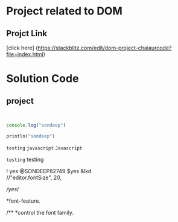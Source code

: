 # Project related to DOM
## Projct Link
[click here] (https://stackblitz.com/edit/dom-project-chaiaurcode?file=index.html)

# Solution Code

## project

```javascript


console.log("sondeep")

```

```php
println("sondeep")
```
`testing` `javascript`
``Javascript``

````testing````
testing

! yes
@SONDEEP82749
$yes &lkd
<br>
//"editor.fontSize", 20,

*/yes*/

*font-feature.

/** 
*control the font family.